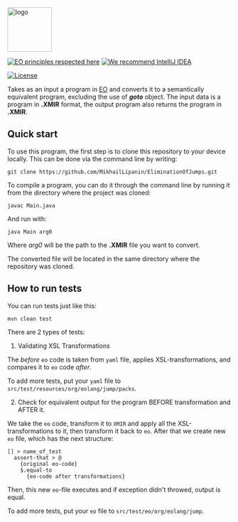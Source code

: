 <img alt="logo" src="https://www.objectionary.com/cactus.svg" height="100px" />

[![EO principles respected here](https://www.elegantobjects.org/badge.svg)](https://www.elegantobjects.org)
[![We recommend IntelliJ IDEA](https://www.elegantobjects.org/intellij-idea.svg)](https://www.jetbrains.com/idea/)

[![License](https://img.shields.io/badge/license-MIT-green.svg)](https://github.com/objectionary/dejump/blob/master/LICENSE.txt)

Takes as an input a program in [EO](https://www.eolang.org/) and converts it to a semantically equivalent program, excluding the use of ***goto*** object.
The input data is a program in **.XMIR** format, the output program also returns the program in **.XMIR**.

## Quick start
To use this program, the first step is to clone this repository to your device locally. This can be done via the command line by writing:
```
git clone https://github.com/MikhailLipanin/EliminationOfJumps.git
```
To compile a program, you can do it through the command line by running it from the directory where the project was cloned:
```
javac Main.java
```
And run with:
```
java Main arg0
```
Where *arg0* will be the path to the **.XMIR** file you want to convert.

The converted file will be located in the same directory where the repository was cloned.

## How to run tests

You can run tests just like this:
```
mvn clean test
```

There are 2 types of tests:
1) Validating XSL Transformations

The *before* `eo` code is taken from `yaml` file, applies XSL-transformations, and compares it to `eo` code *after*.

To add more tests, put your `yaml` file to `src/test/resources/org/eolang/jump/packs`.

2) Check for equivalent output for the program BEFORE transformation and AFTER it.

We take the `eo` code, transform it to `XMIR` and apply all the XSL-transformations to it, then transform it back to `eo`.
After that we create new `eo` file, which has the next structure:
```
[] > name_of_test
  assert-that > @
    {original eo-code}
    $.equal-to
      {eo-code after transformations}
```
Then, this new `eo`-file executes and if exception didn't throwed, output is equal.

To add more tests, put your `eo` file to `src/test/eo/org/eolang/jump`.
